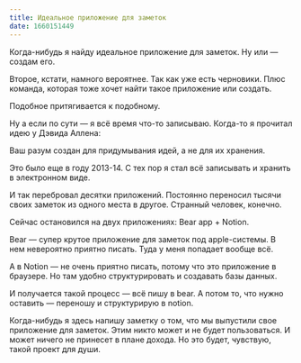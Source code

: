 ```yaml
---
title: Идеальное приложение для заметок
date: 1660151449
---
```

Когда-нибудь я найду идеальное приложение для заметок. Ну или — создам его.

Второе, кстати, намного вероятнее. Так как уже есть черновики. Плюс команда, которая тоже хочет найти такое приложение или создать.

Подобное притягивается к подобному.

Ну а если по сути — я всё время что-то записываю. Когда-то я прочитал идею у Дэвида Аллена:

Ваш разум создан для придумывания идей, а не для их хранения.

Это было еще в году 2013-14. С тех пор я стал всё записывать и хранить в электронном виде.

И так перебровал десятки приложений. Постоянно переносил тысячи своих заметок из одного места в другое. Странный человек, конечно.

Сейчас остановился на двух приложениях: Bear app + Notion. 

Bear — супер крутое приложение для заметок под apple-системы. В нем невероятно приятно писать. Туда у меня попадает вообще всё.

А в Notion — не очень приятно писать, потому что это приложение в браузере. Но там удобно структурировать и создавать базы данных.

И получается такой процесс — всё пишу в bear. А потом то, что нужно оставить — переношу и структурирую в notion.

Когда-нибудь я здесь напишу заметку о том, что мы выпустили свое приложение для заметок. Этим никто может и не будет пользоваться. И может ничего не принесет в плане дохода. Но это будет, чувствую, такой проект для души.